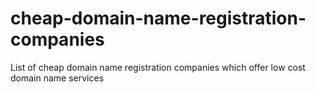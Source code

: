 # cheap-domain-name-registration-companies
List of cheap domain name registration companies which offer low cost domain name services
